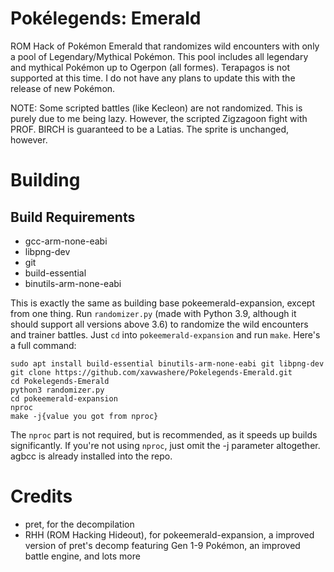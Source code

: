 # Pokélegends: Emerald
ROM Hack of Pokémon Emerald that randomizes wild encounters with only a pool of Legendary/Mythical Pokémon.
This pool includes all legendary and mythical Pokémon up to Ogerpon (all formes). Terapagos is not supported at this time.
I do not have any plans to update this with the release of new Pokémon.

NOTE: Some scripted battles (like Kecleon) are not randomized. This is purely due to me being lazy. However, the scripted Zigzagoon fight with PROF. BIRCH is guaranteed to be a Latias. The sprite is unchanged, however.

# Building

## Build Requirements
- gcc-arm-none-eabi
- libpng-dev
- git
- build-essential
- binutils-arm-none-eabi

This is exactly the same as building base pokeemerald-expansion, except from one thing. Run `randomizer.py` (made with Python 3.9, although it should support all versions above 3.6) to randomize the wild encounters and trainer battles.
Just `cd` into `pokeemerald-expansion` and run `make`.
Here's a full command:
```
sudo apt install build-essential binutils-arm-none-eabi git libpng-dev
git clone https://github.com/xavwashere/Pokelegends-Emerald.git
cd Pokelegends-Emerald
python3 randomizer.py
cd pokeemerald-expansion
nproc
make -j{value you got from nproc}
```
The `nproc` part is not required, but is recommended, as it speeds up builds significantly. If you're not using `nproc`, just omit the -j parameter altogether.
agbcc is already installed into the repo.

# Credits
- pret, for the decompilation
- RHH (ROM Hacking Hideout), for pokeemerald-expansion, a improved version of pret's decomp featuring Gen 1-9 Pokémon, an improved battle engine, and lots more
